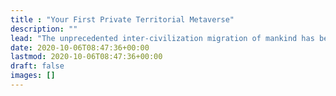 ```yaml
---
title : "Your First Private Territorial Metaverse"
description: ""
lead: "The unprecedented inter-civilization migration of mankind has begun. When you own the first private territory of Famland, you will become the first generation of new immigrants in the Metaverse. The hope of creating a new world in the Metaverse will always flash in your spiritual consciousness."
date: 2020-10-06T08:47:36+00:00
lastmod: 2020-10-06T08:47:36+00:00
draft: false
images: []
---
```

